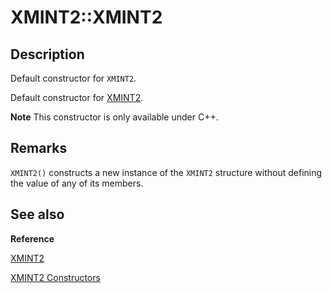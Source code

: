 # XMINT2::XMINT2

## Description

Default constructor for `XMINT2`.

Default constructor for [XMINT2](https://learn.microsoft.com/windows/desktop/api/directxmath/ns-directxmath-xmint2).

**Note** This constructor is only available under C++.

## Remarks

`XMINT2()` constructs a new instance of the `XMINT2` structure without
defining the value of any of its members.

## See also

**Reference**

[XMINT2](https://learn.microsoft.com/windows/desktop/api/directxmath/ns-directxmath-xmint2)

[XMINT2 Constructors](https://learn.microsoft.com/windows/desktop/api/directxmath/nf-directxmath-xmint2-xmint2(constint32_t))
